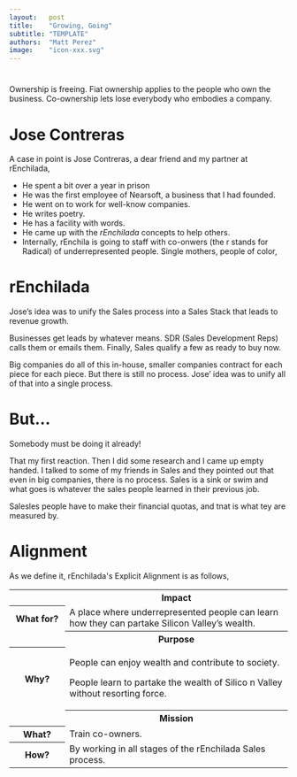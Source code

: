 ```yaml
---
layout:   post
title:    "Growing, Going"
subtitle: "TEMPLATE"
authors:  "Matt Perez"
image:    "icon-xxx.svg"
---
```


<div style='display:none; '>
 <p>It is not "breaking out" or "growing free." It is about growing and going.</p>
</div>

<h1></h1>
 <p>Ownership is freeing. Fiat ownership applies to the people who own the business. Co-ownership lets lose everybody who embodies a company.</p>
 
<h1>Jose Contreras</h1>
 <p>A case in point is Jose Contreras, a dear friend and my partner at rEnchilada,
  <ul>
   <li>He spent a bit over a year in prison</li>
   <li>He was the first employee of Nearsoft, a business that I had founded.</li>
   <li>He went on to work for well-know companies.</li>
   <li>He writes poetry.</li>
   <li>He has a facility with words.</li>
   <li>He came up with the <em>rEnchilada</em> concepts to help others.</li>
   <li>Internally, rEnchila is going to staff with co-onwers (the r stands for Radical) of underrepresented people. Single mothers, people of color,  
  </ul>
 
<h1>rEnchilada</h1>
 <p>Jose&rsquo;s idea was to unify the Sales process into a Sales Stack that leads to revenue growth.</p>
 <p>Businesses get leads by whatever means. SDR (Sales Development Reps) calls them or emails them. Finally, Sales qualify a few as <span class="iquo">ready to buy now.</span>
 <p>Big companies do all of this in-house, smaller companies contract for each piece for each piece. But there is still no process. Jose&rsquo; idea was to unify all of that into a single process.</p>

<h1>But…</h1>
 <p class="iquo">Somebody must be doing it already!</p>
 <p>That my first reaction. Then I did some research and I came up empty handed. I talked to some of my friends in Sales and they pointed out that even in big companies, there is no process. Sales is a sink or swim and what goes is whatever the sales people learned in their previous job.</p>
 <p>Salesles people have to make their financial quotas, and tnat is what tey are measured by.</p>

<h1>Alignment</h1>
 <p>As we define it, rEnchilada's Explicit Alignment is as follows,</p>

 <div class='_center'>
  <table class='_explicitalignment'>
   <tr id='_background'>
    <td></td>
    <th>Impact</th>
   </tr>
   <tr>
     <th style='width:20%; '>What for?</th>
     <td>A place where underrepresented people can learn how they can partake Silicon Valley&rsquo;s wealth.</td>
   </tr>
   <tr id='_background'>
     <td></td>
     <th>Purpose</th>
   </tr>
   <tr>
     <th>Why?</th>
     <td>
       <p>People can enjoy wealth and contribute to society.</p>
       <p>People learn to partake the wealth of Silico n Valley without resorting force.</p>
     </td>
   </tr>
   <tr id='_background'>
     <td></td>
     <th>Mission</th>
   </tr>
   <tr>
     <th>What?</th>
     <td>Train co-owners.</td>
   </tr>
   <tr>
     <th>How?</th>
     <td>By working in all stages of the rEnchilada Sales process.</td>
   </tr>
  </table>
 </div>

 <p></p>
 <p></p>
 <p></p>